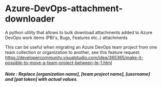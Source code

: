 # Azure-DevOps-attachment-downloader
A python utility that allows to bulk download attachments added to Azure DevOps work items (PBI's, Bugs, Features etc..) attachments

This can be useful when migrating an Azure DevOps team project from one team collection or organization to another, see this feature request: https://developercommunity.visualstudio.com/idea/365365/make-it-possible-to-move-a-team-project-between-te-1.html

##### Note : Replace [organization name], [team project name], [username] and [pat token] with actual values.
